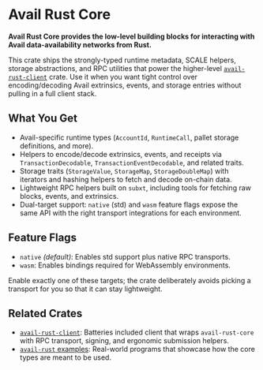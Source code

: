 # Avail Rust Core

**Avail Rust Core provides the low-level building blocks for interacting with
Avail data-availability networks from Rust.**

This crate ships the strongly-typed runtime metadata, SCALE helpers, storage
abstractions, and RPC utilities that power the higher-level
[`avail-rust-client`](https://crates.io/crates/avail-rust-client) crate. Use it
when you want tight control over encoding/decoding Avail extrinsics, events, and
storage entries without pulling in a full client stack.

## What You Get
- Avail-specific runtime types (`AccountId`, `RuntimeCall`, pallet storage
  definitions, and more).
- Helpers to encode/decode extrinsics, events, and receipts via
  `TransactionDecodable`, `TransactionEventDecodable`, and related traits.
- Storage traits (`StorageValue`, `StorageMap`, `StorageDoubleMap`) with
  iterators and hashing helpers to fetch and decode on-chain data.
- Lightweight RPC helpers built on `subxt`, including tools for fetching raw
  blocks, events, and extrinsics.
- Dual-target support: `native` (std) and `wasm` feature flags expose the same
  API with the right transport integrations for each environment.

## Feature Flags
- `native` *(default)*: Enables std support plus native RPC transports.
- `wasm`: Enables bindings required for WebAssembly environments.

Enable exactly one of these targets; the crate deliberately avoids picking a
transport for you so that it can stay lightweight.

## Related Crates
- [`avail-rust-client`](https://crates.io/crates/avail-rust-client): Batteries
  included client that wraps `avail-rust-core` with RPC transport, signing, and
  ergonomic submission helpers.
- [`avail-rust` examples](https://github.com/availproject/avail-rust/tree/main/examples):
  Real-world programs that showcase how the core types are meant to be used.

